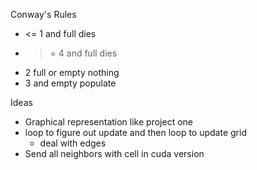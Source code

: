 Conway's Rules
- <= 1 and full dies
- >= 4 and full dies
- 2 full or empty nothing
- 3 and empty populate

Ideas
- Graphical representation like project one
- loop to figure out update and then loop to update grid
    - deal with edges
- Send all neighbors with cell in cuda version